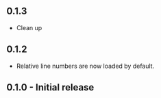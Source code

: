 ## 0.1.3
* Clean up

## 0.1.2
* Relative line numbers are now loaded by default.

## 0.1.0 - Initial release

